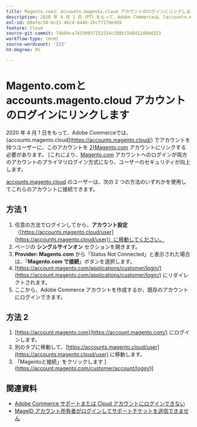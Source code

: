```yaml
---
title: Magento.comと accounts.magento.cloud アカウントのログインにリンクします
description: 2020 年 4 月 1 日（PT）をもって、Adobe Commerceは、[accounts.magento.cloud] （https://accounts.magento.cloud/）にアカウントを持つユーザーに、このアカウントを [Magento.com] （https://account.magento.com/customer/account/login/） アカウントにリンクすることを義務付けます。 これにより、[Magento.com] （https://account.magento.com/customer/account/login/） アカウントが両方のアカウントのプライマリログイン方式になり、ユーザーのセキュリティが向上します。
exl-id: 89afec50-bc21-46cd-8440-2bcf717ded69
feature: Cloud
source-git-commit: 74b04ca74330037252334c288b15d8412d00d253
workflow-type: tm+mt
source-wordcount: '223'
ht-degree: 0%

---
```


# Magento.comと accounts.magento.cloud アカウントのログインにリンクします

2020 年 4 月 1 日をもって、Adobe Commerceでは、{accounts.magento.cloud](https://accounts.magento.cloud/) でアカウントを持つユーザーに、このアカウントを [2}Magento.com](https://account.magento.com/customer/account/login/) アカウントにリンクする必要があります。 [これにより、[Magento.com](https://account.magento.com/customer/account/login/) アカウントへのログインが両方のアカウントのプライマリログイン方式になり、ユーザーのセキュリティが向上します。

[accounts.magento.cloud](https://accounts.magento.cloud/) のユーザーは、次の 2 つの方法のいずれかを使用してこれらのアカウントに接続できます。

## 方法 1

1. 任意の方法でログインしてから、**アカウント設定** （[https://accounts.magento.cloud/user](https://accounts.magento.cloud/user)）に移動してください。
1. ページの **シングルサインオン** セクションを開きます。
1. **Provider: Magento.com** から「Status Not Connected」と表示された場合は、「**Magento.com で接続**」ボタンを選択します。
1. [https://account.magento.com/applications/customer/login/](https://account.magento.com/applications/customer/login/) にリダイレクトされます。
1. ここから、Adobe Commerce アカウントを作成するか、既存のアカウントにログインできます。

## 方法 2

1. [https://account.magento.com](https://account.magento.com/) にログインします。
1. 別のタブに移動して、[https://accounts.magento.cloud/user](https://accounts.magento.cloud/user) に移動します。
1. 「Magentoと接続」をクリックします ](https://account.magento.com/customer/account/login/)[

## 関連資料

* [Adobe Commerce サポートまたは Cloud アカウントにログインできない](/help/troubleshooting/miscellaneous/unable-to-log-in-to-support-or-cloud-project.md)
* [MageID アカウント所有者がログインしてサポートチケットを送信できません ](https://experienceleague.adobe.com/en/docs/experience-cloud-kcs/kbarticles/ka-25231)
